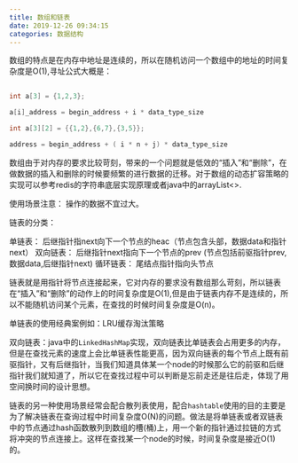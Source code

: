 ```yaml
---
title: 数组和链表
date: 2019-12-26 09:34:15
categories: 数据结构
---
```


数组的特点是在内存中地址是连续的，所以在随机访问一个数组中的地址的时间复杂度是O(1),寻址公式大概是：

```c
	
int a[3] = {1,2,3};

a[i]_address = begin_address + i * data_type_size

int a[3][2] = {{1,2},{6,7},{3,5}};

address = begin_address + ( i * n + j) * data_type_size

```


数组由于对内存的要求比较苛刻，带来的一个问题就是低效的“插入”和“删除”，在做数据的插入和删除的时候要频繁的进行数据的迁移。对于数组的动态扩容策略的实现可以参考redis的字符串底层实现原理或者java中的arrayList<>.

<!-- more -->

使用场景注意： 操作的数据不宜过大。


链表的分类：

单链表：   后继指针指next向下一个节点的heac（节点包含头部，数据data和指针next）
双向链表： 后继指针next指向下一个节点的prev (节点包括前驱指针prev,数据data,后继指针next)
循环链表： 尾结点指针指向头节点

链表就是用指针将节点连接起来，它对内存的要求没有数组那么苛刻，所以链表在“插入”和“删除”的动作上的时间复杂度是O(1),但是由于链表内存不是连续的，所以不能随机访问某个元素，在查找的时候时间复杂度是O(n)。


单链表的使用经典案例如：LRU缓存淘汰策略 

双向链表：java中的`LinkedHashMap`实现，双向链表比单链表会占用更多的内存，但是在查找元素的速度上会比单链表性能更高，因为双向链表的每个节点上既有前驱指针，又有后继指针，当我们知道具体某一个node的时候那么它的前驱和后继指针我们就知道了，所以它在查找过程中可以判断是忘前走还是往后走，体现了用空间换时间的设计思想。

链表的另一种使用场景经常会配合散列表使用，配合`hashtable`使用的目的主要是为了解决链表在查询过程中时间复杂度O(N)的问题。做法是将单链表或者双链表中的节点通过hash函数散列到数组的槽(桶)上，用一个新的指针通过拉链的方式将冲突的节点连接上。这样在查找某一个node的时候，时间复杂度是接近O(1)的。
